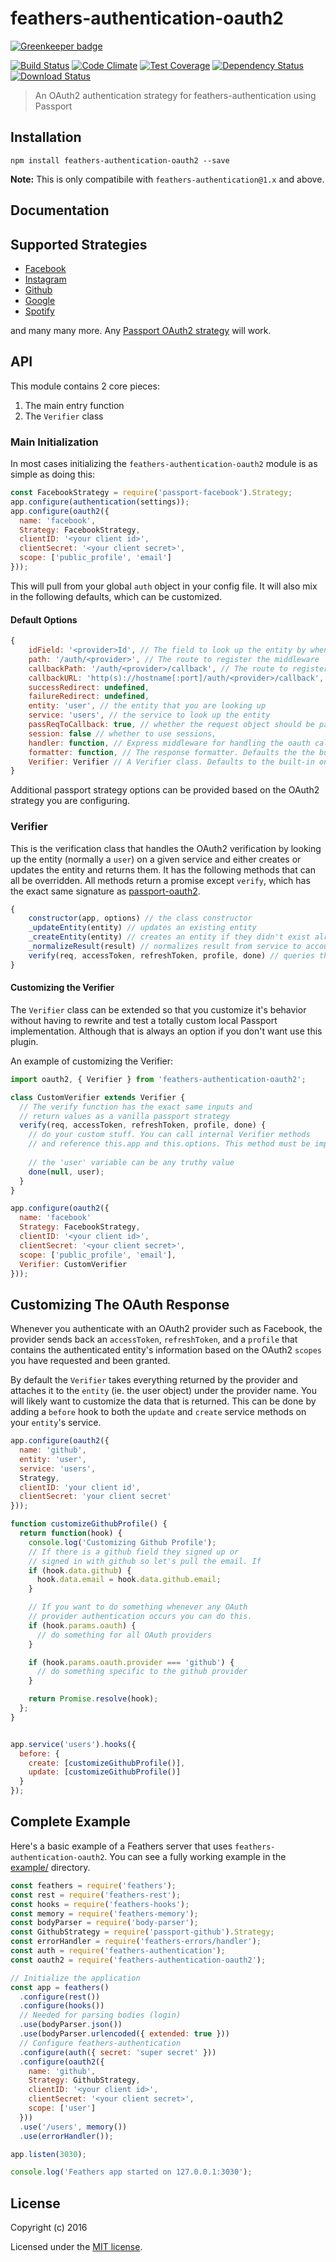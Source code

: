 # feathers-authentication-oauth2

[![Greenkeeper badge](https://badges.greenkeeper.io/feathersjs/feathers-authentication-oauth2.svg)](https://greenkeeper.io/)

[![Build Status](https://travis-ci.org/feathersjs/feathers-authentication-oauth2.png?branch=master)](https://travis-ci.org/feathersjs/feathers-authentication-oauth2)
[![Code Climate](https://codeclimate.com/github/feathersjs/feathers-authentication-oauth2/badges/gpa.svg)](https://codeclimate.com/github/feathersjs/feathers-authentication-oauth2)
[![Test Coverage](https://codeclimate.com/github/feathersjs/feathers-authentication-oauth2/badges/coverage.svg)](https://codeclimate.com/github/feathersjs/feathers-authentication-oauth2/coverage)
[![Dependency Status](https://img.shields.io/david/feathersjs/feathers-authentication-oauth2.svg?style=flat-square)](https://david-dm.org/feathersjs/feathers-authentication-oauth2)
[![Download Status](https://img.shields.io/npm/dm/feathers-authentication-oauth2.svg?style=flat-square)](https://www.npmjs.com/package/feathers-authentication-oauth2)

> An OAuth2 authentication strategy for feathers-authentication using Passport

## Installation

```
npm install feathers-authentication-oauth2 --save
```

**Note:** This is only compatibile with `feathers-authentication@1.x` and above.

## Documentation

<!-- Please refer to the [feathers-authentication-oauth2 documentation](http://docs.feathersjs.com/) for more details. -->

## Supported Strategies

- [Facebook](https://github.com/jaredhanson/passport-facebook)
- [Instagram](https://github.com/jaredhanson/passport-instagram)
- [Github](https://github.com/jaredhanson/passport-github)
- [Google](https://github.com/jaredhanson/passport-google-oauth2)
- [Spotify](https://github.com/JMPerez/passport-spotify)

and many many more. Any [Passport OAuth2 strategy](http://passportjs.org/) will work.

## API

This module contains 2 core pieces:

1. The main entry function
2. The `Verifier` class

### Main Initialization

In most cases initializing the `feathers-authentication-oauth2` module is as simple as doing this:

```js
const FacebookStrategy = require('passport-facebook').Strategy;
app.configure(authentication(settings));
app.configure(oauth2({
  name: 'facebook',
  Strategy: FacebookStrategy,
  clientID: '<your client id>',
  clientSecret: '<your client secret>',
  scope: ['public_profile', 'email']
}));
```

This will pull from your global `auth` object in your config file. It will also mix in the following defaults, which can be customized.

#### Default Options

```js
{
    idField: '<provider>Id', // The field to look up the entity by when logging in with the provider. Defaults to '<provider>Id' (ie. 'facebookId').
    path: '/auth/<provider>', // The route to register the middleware
    callbackPath: '/auth/<provider>/callback', // The route to register the callback handler
    callbackURL: 'http(s)://hostname[:port]/auth/<provider>/callback', // The callback url. Will automatically take into account your host and port and whether you are in production based on your app environment to construct the url. (ie. in development http://localhost:3030/auth/facebook/callback)
    successRedirect: undefined,
    failureRedirect: undefined,
    entity: 'user', // the entity that you are looking up
    service: 'users', // the service to look up the entity
    passReqToCallback: true, // whether the request object should be passed to `verify`
    session: false // whether to use sessions,
    handler: function, // Express middleware for handling the oauth callback. Defaults to the built in middleware.
    formatter: function, // The response formatter. Defaults the the built in feathers-rest formatter, which returns JSON.
    Verifier: Verifier // A Verifier class. Defaults to the built-in one but can be a custom one. See below for details.
}
```

Additional passport strategy options can be provided based on the OAuth2 strategy you are configuring.

### Verifier

This is the verification class that handles the OAuth2 verification by looking up the entity (normally a `user`) on a given service and either creates or updates the entity and returns them. It has the following methods that can all be overridden. All methods return a promise except `verify`, which has the exact same signature as [passport-oauth2](https://github.com/jaredhanson/passport-oauth2).

```js
{
    constructor(app, options) // the class constructor
    _updateEntity(entity) // updates an existing entity
    _createEntity(entity) // creates an entity if they didn't exist already
    _normalizeResult(result) // normalizes result from service to account for pagination
    verify(req, accessToken, refreshToken, profile, done) // queries the service and calls the other internal functions.
}
```

#### Customizing the Verifier

The `Verifier` class can be extended so that you customize it's behavior without having to rewrite and test a totally custom local Passport implementation. Although that is always an option if you don't want use this plugin.

An example of customizing the Verifier:

```js
import oauth2, { Verifier } from 'feathers-authentication-oauth2';

class CustomVerifier extends Verifier {
  // The verify function has the exact same inputs and
  // return values as a vanilla passport strategy
  verify(req, accessToken, refreshToken, profile, done) {
    // do your custom stuff. You can call internal Verifier methods
    // and reference this.app and this.options. This method must be implemented.
      
    // the 'user' variable can be any truthy value
    done(null, user);
  }
}

app.configure(oauth2({
  name: 'facebook'
  Strategy: FacebookStrategy,
  clientID: '<your client id>',
  clientSecret: '<your client secret>',
  scope: ['public_profile', 'email'],
  Verifier: CustomVerifier
}));
```

## Customizing The OAuth Response

Whenever you authenticate with an OAuth2 provider such as Facebook, the provider sends back an `accessToken`, `refreshToken`, and a `profile` that contains the authenticated entity's information based on the OAuth2 `scopes` you have requested and been granted.

By default the `Verifier` takes everything returned by the provider and attaches it to the `entity` (ie. the user object) under the provider name. You will likely want to customize the data that is returned. This can be done by adding a `before` hook to both the `update` and `create` service methods on your `entity`'s service.

```js
app.configure(oauth2({
  name: 'github',
  entity: 'user',
  service: 'users',
  Strategy,
  clientID: 'your client id',
  clientSecret: 'your client secret'
}));

function customizeGithubProfile() {
  return function(hook) {
    console.log('Customizing Github Profile');
    // If there is a github field they signed up or
    // signed in with github so let's pull the email. If
    if (hook.data.github) {
      hook.data.email = hook.data.github.email;
    }

    // If you want to do something whenever any OAuth
    // provider authentication occurs you can do this.
    if (hook.params.oauth) {
      // do something for all OAuth providers
    }

    if (hook.params.oauth.provider === 'github') {
      // do something specific to the github provider
    }

    return Promise.resolve(hook);
  };
}


app.service('users').hooks({
  before: {
    create: [customizeGithubProfile()],
    update: [customizeGithubProfile()]
  }
});
```

## Complete Example

Here's a basic example of a Feathers server that uses `feathers-authentication-oauth2`. You can see a fully working example in the [example/](./example/) directory.

```js
const feathers = require('feathers');
const rest = require('feathers-rest');
const hooks = require('feathers-hooks');
const memory = require('feathers-memory');
const bodyParser = require('body-parser');
const GithubStrategy = require('passport-github').Strategy;
const errorHandler = require('feathers-errors/handler');
const auth = require('feathers-authentication');
const oauth2 = require('feathers-authentication-oauth2');

// Initialize the application
const app = feathers()
  .configure(rest())
  .configure(hooks())
  // Needed for parsing bodies (login)
  .use(bodyParser.json())
  .use(bodyParser.urlencoded({ extended: true }))
  // Configure feathers-authentication
  .configure(auth({ secret: 'super secret' }))
  .configure(oauth2({
    name: 'github',
    Strategy: GithubStrategy,
    clientID: '<your client id>',
    clientSecret: '<your client secret>',
    scope: ['user']
  }))
  .use('/users', memory())
  .use(errorHandler());

app.listen(3030);

console.log('Feathers app started on 127.0.0.1:3030');
```

## License

Copyright (c) 2016

Licensed under the [MIT license](LICENSE).
